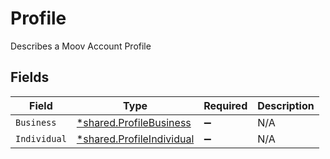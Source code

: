 # Profile

Describes a Moov Account Profile


## Fields

| Field                                                                 | Type                                                                  | Required                                                              | Description                                                           |
| --------------------------------------------------------------------- | --------------------------------------------------------------------- | --------------------------------------------------------------------- | --------------------------------------------------------------------- |
| `Business`                                                            | [*shared.ProfileBusiness](../../models/shared/profilebusiness.md)     | :heavy_minus_sign:                                                    | N/A                                                                   |
| `Individual`                                                          | [*shared.ProfileIndividual](../../models/shared/profileindividual.md) | :heavy_minus_sign:                                                    | N/A                                                                   |